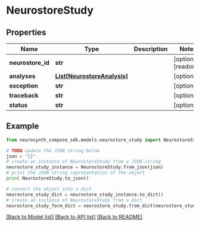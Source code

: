 # NeurostoreStudy


## Properties
Name | Type | Description | Notes
------------ | ------------- | ------------- | -------------
**neurostore_id** | **str** |  | [optional] [readonly] 
**analyses** | [**List[NeurostoreAnalysis]**](NeurostoreAnalysis.md) |  | [optional] 
**exception** | **str** |  | [optional] 
**traceback** | **str** |  | [optional] 
**status** | **str** |  | [optional] 

## Example

```python
from neurosynth_compose_sdk.models.neurostore_study import NeurostoreStudy

# TODO update the JSON string below
json = "{}"
# create an instance of NeurostoreStudy from a JSON string
neurostore_study_instance = NeurostoreStudy.from_json(json)
# print the JSON string representation of the object
print NeurostoreStudy.to_json()

# convert the object into a dict
neurostore_study_dict = neurostore_study_instance.to_dict()
# create an instance of NeurostoreStudy from a dict
neurostore_study_form_dict = neurostore_study.from_dict(neurostore_study_dict)
```
[[Back to Model list]](../README.md#documentation-for-models) [[Back to API list]](../README.md#documentation-for-api-endpoints) [[Back to README]](../README.md)


